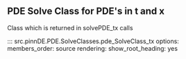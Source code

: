 PDE Solve Class for PDE's in t and x
----------------

Class which is returned in solvePDE_tx calls

::: src.pinnDE.PDE.SolveClasses.pde_SolveClass_tx
    options:
        members_order: source
    rendering:
      show_root_heading: yes